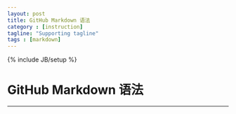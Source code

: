 ```yaml
---
layout: post
title: GitHub Markdown 语法
category : [instruction]
tagline: "Supporting tagline"
tags : [markdown]
---
```

{% include JB/setup %}
# GitHub Markdown 语法
---

> [](https://www.cnblogs.com/yabin/p/6366151.html)

<!--break-->
